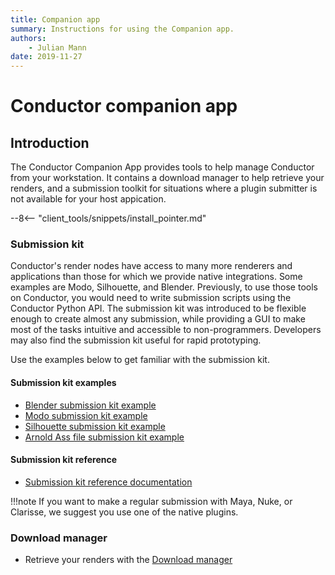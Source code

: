 ```yaml
---
title: Companion app
summary: Instructions for using the Companion app.
authors:
    - Julian Mann
date: 2019-11-27
---
```


# Conductor companion app

## Introduction

The Conductor Companion App provides tools to help manage Conductor from your workstation. It contains a download manager to help retrieve your renders, and a submission toolkit for situations where a plugin submitter is not available for your host appication. 

--8<-- "client_tools/snippets/install_pointer.md"

### Submission kit

Conductor's render nodes have access to many more renderers and applications than those for which we provide native integrations. Some examples are Modo, Silhouette, and Blender. Previously, to use those tools on Conductor, you would need to write submission scripts using the Conductor Python API. The submission kit was introduced to be flexible enough to create almost any submission, while providing a GUI to make most of the tasks intuitive and accessible to non-programmers. Developers may also find the submission kit useful for rapid prototyping.

Use the examples below to get familiar with the submission kit. 

#### Submission kit examples

* [Blender submission kit example](blender.md)
* [Modo submission kit example](modo.md)
* [Silhouette submission kit example](silhouette.md)
* [Arnold Ass file submission kit example](ass.md)

#### Submission kit reference
* [Submission kit reference documentation](submitter.md)

!!!note
    If you want to make a regular submission with Maya, Nuke, or Clarisse, we suggest you use one of the native plugins.


### Download manager
* Retrieve your renders with the [Download manager](./downloader.md)

